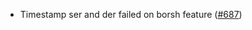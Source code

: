 - Timestamp ser and der failed on borsh feature
  ([#687](https://github.com/cosmos/ibc-rs/issues/687))